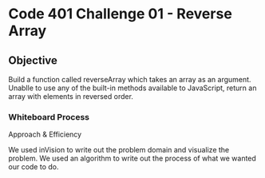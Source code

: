 # Code 401 Challenge 01 - Reverse Array

## Objective

Build a  function called reverseArray which takes an array as an argument. Unablle to use any of the built-in methods available to JavaScript, return an array with elements in reversed order.

### Whiteboard Process




Approach & Efficiency

We used inVision to write out the problem domain and visualize the problem.
We used an algorithm to write out the process of what we wanted our code to do.

